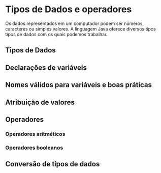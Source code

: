 # Tipos de Dados e operadores

Os dados representados em um computador podem ser números, caracteres ou simples valores.
A linguagem Java oferece diversos tipos tipos de dados com os quais podemos trabalhar.

## Tipos de Dados
## Declarações de variáveis
##  Nomes válidos para variáveis e boas práticas 
## Atribuição de valores
## Operadores
### Operadores aritméticos
### Operadores booleanos
## Conversão de tipos de dados
